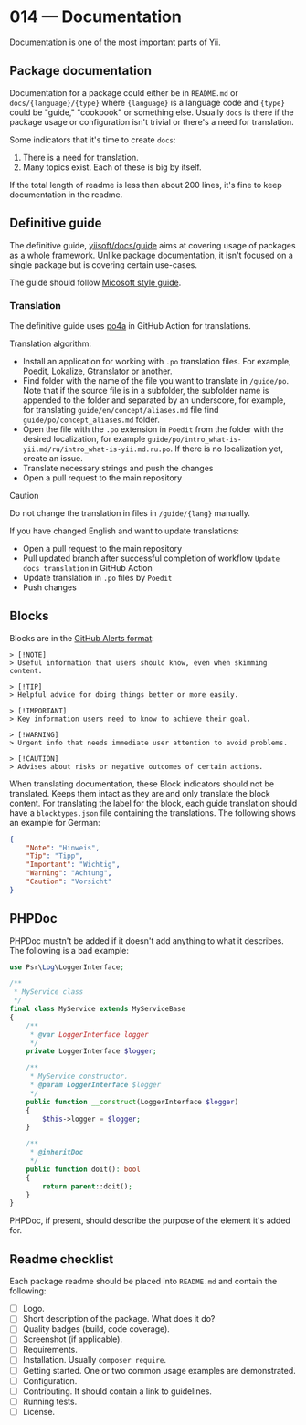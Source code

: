 # 014 — Documentation

Documentation is one of the most important parts of Yii.

## Package documentation

Documentation for a package could either be in `README.md` or `docs/{language}/{type}` where `{language}` is
a language code and `{type}` could be "guide," "cookbook" or something else.
Usually `docs` is there if the package usage or configuration isn't trivial or there's a need for translation.

Some indicators that it's time to create `docs`:

1. There is a need for translation.
2. Many topics exist. Each of these is big by itself.

If the total length of readme is less than about 200 lines, it's fine to keep documentation in the readme.

## Definitive guide

The definitive guide, [yiisoft/docs/guide](https://github.com/yiisoft/docs/tree/master/guide/en)
aims at covering usage of packages as a whole framework. Unlike package documentation, it isn't
focused on a single package but is covering certain use-cases.

The guide should follow [Micosoft style guide](https://learn.microsoft.com/en-us/style-guide/welcome/).

### Translation

The definitive guide uses [po4a](https://github.com/mquinson/po4a) in GitHub Action for translations.  

Translation algorithm:

- Install an application for working with `.po` translation files. For example, [Poedit](https://poedit.net/), [Lokalize](https://apps.kde.org/ru/lokalize/),
  [Gtranslator](https://wiki.gnome.org/Apps/Gtranslator) or another.
- Find folder with the name of the file you want to translate in `/guide/po`. Note that if the source file
  is in a subfolder, the subfolder name is appended to the folder and separated by an underscore, for example,
  for translating `guide/en/concept/aliases.md` file find `guide/po/concept_aliases.md` folder.
- Open the file with the `.po` extension in `Poedit` from the folder with the desired localization,
  for example `guide/po/intro_what-is-yii.md/ru/intro_what-is-yii.md.ru.po`. If there is no localization yet,
  create an issue.
- Translate necessary strings and push the changes
- Open a pull request to the main repository

> [!CAUTION]
> Do not change the translation in files in `/guide/{lang}` manually.

If you have changed English and want to update translations:

- Open a pull request to the main repository
- Pull updated branch after successful completion of workflow `Update docs translation` in GitHub Action
- Update translation in `.po` files by `Poedit`
- Push changes

## Blocks

Blocks are in the [GitHub Alerts format](https://docs.github.com/en/get-started/writing-on-github/getting-started-with-writing-and-formatting-on-github/basic-writing-and-formatting-syntax#alerts):

```
> [!NOTE]
> Useful information that users should know, even when skimming content.

> [!TIP]
> Helpful advice for doing things better or more easily.

> [!IMPORTANT]
> Key information users need to know to achieve their goal.

> [!WARNING]
> Urgent info that needs immediate user attention to avoid problems.

> [!CAUTION]
> Advises about risks or negative outcomes of certain actions.
```

When translating documentation, these Block indicators should not be translated.
Keeps them intact as they are and only translate the block content.
For translating the label for the block, each guide translation should have a `blocktypes.json` file
containing the translations. The following shows an example for German:

```json
{
    "Note": "Hinweis",
    "Tip": "Tipp",
    "Important": "Wichtig",
    "Warning": "Achtung",
    "Caution": "Vorsicht"
}
```

## PHPDoc

PHPDoc mustn't be added if it doesn't add anything to what it describes. The following is a bad example:

```php
use Psr\Log\LoggerInterface;

/**
 * MyService class
 */
final class MyService extends MyServiceBase
{
    /**
     * @var LoggerInterface logger 
     */
    private LoggerInterface $logger;

    /**
     * MyService constructor.
     * @param LoggerInterface $logger
     */
    public function __construct(LoggerInterface $logger)
    {
        $this->logger = $logger;
    }

    /**
     * @inheritDoc
     */
    public function doit(): bool
    {
        return parent::doit();    
    }
}
``` 

PHPDoc, if present, should describe the purpose of the element it's added for.

## Readme checklist

Each package readme should be placed into `README.md` and contain the following:

- [ ] Logo.
- [ ] Short description of the package. What does it do?
- [ ] Quality badges (build, code coverage).
- [ ] Screenshot (if applicable).
- [ ] Requirements.
- [ ] Installation. Usually `composer require`.
- [ ] Getting started. One or two common usage examples are demonstrated.
- [ ] Configuration.
- [ ] Contributing. It should contain a link to guidelines.
- [ ] Running tests.
- [ ] License.
